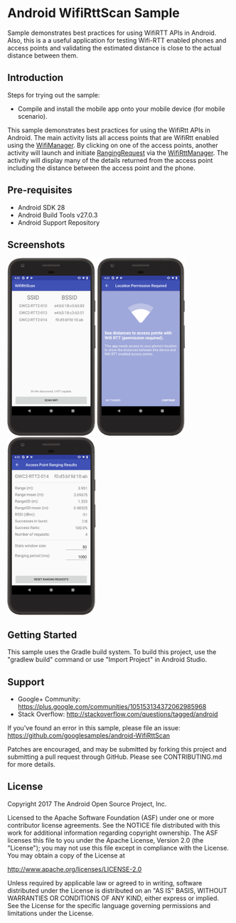 
Android WifiRttScan Sample
===================================

Sample demonstrates best practices for using WifiRTT APIs in Android. Also, this is a a useful
application for testing Wifi-RTT enabled phones and access points and validating the estimated
distance is close to the actual distance between them.

Introduction
------------

Steps for trying out the sample:
* Compile and install the mobile app onto your mobile device (for mobile scenario).

This sample demonstrates best practices for using the WifiRtt APIs in Android. The main activity
lists all access points that are WifiRtt enabled using the [WifiManager][1]. By clicking on one of
the access points, another activity will launch and initiate [RangingRequest][2] via the
[WifiRttManager][3]. The activity will display many of the details returned from the access point
including the distance between the access point and the phone.

[1]: https://developer.android.com/reference/android/net/wifi/WifiManager
[2]: https://developer.android.com/reference/android/net/wifi/rtt/RangingRequest
[3]: https://developer.android.com/reference/android/net/wifi/rtt/WifiRttManager

Pre-requisites
--------------

- Android SDK 28
- Android Build Tools v27.0.3
- Android Support Repository

Screenshots
-------------

<img src="screenshots/main1.png" height="400" alt="Screenshot"/> <img src="screenshots/main2.png" height="400" alt="Screenshot"/> <img src="screenshots/main3.png" height="400" alt="Screenshot"/> 

Getting Started
---------------

This sample uses the Gradle build system. To build this project, use the
"gradlew build" command or use "Import Project" in Android Studio.

Support
-------

- Google+ Community: https://plus.google.com/communities/105153134372062985968
- Stack Overflow: http://stackoverflow.com/questions/tagged/android

If you've found an error in this sample, please file an issue:
https://github.com/googlesamples/android-WifiRttScan

Patches are encouraged, and may be submitted by forking this project and
submitting a pull request through GitHub. Please see CONTRIBUTING.md for more details.

License
-------

Copyright 2017 The Android Open Source Project, Inc.

Licensed to the Apache Software Foundation (ASF) under one or more contributor
license agreements.  See the NOTICE file distributed with this work for
additional information regarding copyright ownership.  The ASF licenses this
file to you under the Apache License, Version 2.0 (the "License"); you may not
use this file except in compliance with the License.  You may obtain a copy of
the License at

http://www.apache.org/licenses/LICENSE-2.0

Unless required by applicable law or agreed to in writing, software
distributed under the License is distributed on an "AS IS" BASIS, WITHOUT
WARRANTIES OR CONDITIONS OF ANY KIND, either express or implied.  See the
License for the specific language governing permissions and limitations under
the License.
